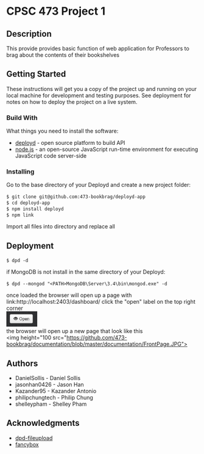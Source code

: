# CPSC 473 Project 1

## Description

This provide provides basic function of web application for Professors to brag about the contents of their bookshelves

## Getting Started

These instructions will get you a copy of the project up and running on your local machine for development and testing purposes. See deployment for notes on how to deploy the project on a live system.

### Build With

What things you need to install the software:

* [deployd](http://deployd.com/) - open source platform to build API
* [node.js](https://nodejs.org/en/download/) - an open-source JavaScript run-time environment for executing JavaScript code server-side

### Installing

Go to the base directory of your Deployd and create a new project folder:

```
$ git clone git@github.com:473-bookbrag/deployd-app
$ cd deployd-app
$ npm install deployd
$ npm link
```

Import all files into <project> directory and replace all

## Deployment

```
$ dpd -d
```
if MongoDB is not install in the same directory of your Deployd:
```
$ dpd --mongod "<PATH>MongoDB\Server\3.4\bin\mongod.exe" -d
```
once loaded the browser will open up a page with link:http://localhost:2403/dashboard/ 
click the "open" label on the top right corner
<br>
<img height="40" src="https://github.com/473-bookbrag/documentation/blob/master/documentation/Open.JPG">
<br>
the browser will open up a new page that look like this
<br>
<img height="100 src="https://github.com/473-bookbrag/documentation/blob/master/documentation/FrontPage.JPG">
<br>

## Authors

* DanielSollis - Daniel Sollis
* jasonhan0426 - Jason Han
* Kazander95 - Kazander Antonio
* philipchungtech - Philip Chung
* shelleypham - Shelley Pham

## Acknowledgments

* [dpd-fileupload](https://www.npmjs.com/package/dpd-fileupload)
* [fancybox](https://github.com/fancyapps/fancybox)
